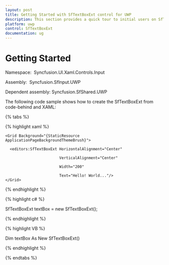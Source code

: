 ```yaml
---
layout: post
title: Getting Started with SfTextBoxExt control for UWP
description: This section provides a quick tour to initial users on SfTextBoxExt control for UWP.
platform: uwp
control: SfTextBoxExt
documentation: ug
---
```


# Getting Started

Namespace:  Syncfusion.UI.Xaml.Controls.Input

Assembly:  Syncfusion.SfInput.UWP

Dependent assembly: Syncfusion.SfShared.UWP

The following code sample shows how to create the SfTextBoxExt from code-behind and XAML:

{% tabs %}

{% highlight xaml %}

<Page xmlns="http://schemas.microsoft.com/winfx/2006/xaml/presentation"
    xmlns:x="http://schemas.microsoft.com/winfx/2006/xaml"
    xmlns:editors="using:Syncfusion.UI.Xaml.Controls.Input" >

    <Grid Background="{StaticResource ApplicationPageBackgroundThemeBrush}">

      <editors:SfTextBoxExt HorizontalAlignment="Center" 

                            VerticalAlignment="Center" 

                            Width="200"

                            Text="Hello! World..."/>
    </Grid>
</Page>

{% endhighlight %}


{% highlight c# %}

SfTextBoxExt textBox = new SfTextBoxExt();

{% endhighlight %}

{% highlight VB %}

Dim textBox As New SfTextBoxExt()

{% endhighlight %}

{% endtabs %}


